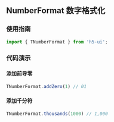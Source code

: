 ## NumberFormat 数字格式化

### 使用指南
``` javascript
import { TNumberFormat } from 'h5-ui';
```

### 代码演示

#### 添加前导零
```javascript
TNumberFormat.addZero(1) // 01
```

#### 添加千分符
```javascript
TNumberFormat.thousands(1000) // 1,000
```
